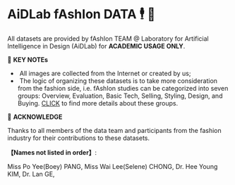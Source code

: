 # AiDLab fAshIon DATA  🕴️ 💼

All datasets are provided by fAshIon TEAM @ Laboratory for Artificial Intelligence in Design (AiDLab) for **ACADEMIC USAGE ONLY**.

🖤 **KEY NOTEs**

- &nbsp;All images are collected from the Internet or created by us;
- &nbsp;The logic of organizing these datasets is to take more consideration from the fashion side, i.e. fAshIon studies can be categorized into seven groups: Overview, Evaluation, Basic Tech, Selling, Styling, Design, and Buying. [CLICK](https://arxiv.org/pdf/2105.03050.pdf) to find more details about these groups.

🖤 **ACKNOWLEDGE**

Thanks to all members of the data team and participants from the fashion industry for their contributions to these datasets.

**【Names not listed in order】**: 

Miss Po Yee(Boey) PANG, Miss Wai Lee(Selene) CHONG, Dr. Hee Young KIM, Dr. Lan GE,  
